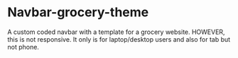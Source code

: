 # Navbar-grocery-theme
A custom coded navbar with a template for a grocery website. HOWEVER, this is not responsive. It only is for laptop/desktop users and also for tab but not phone.
